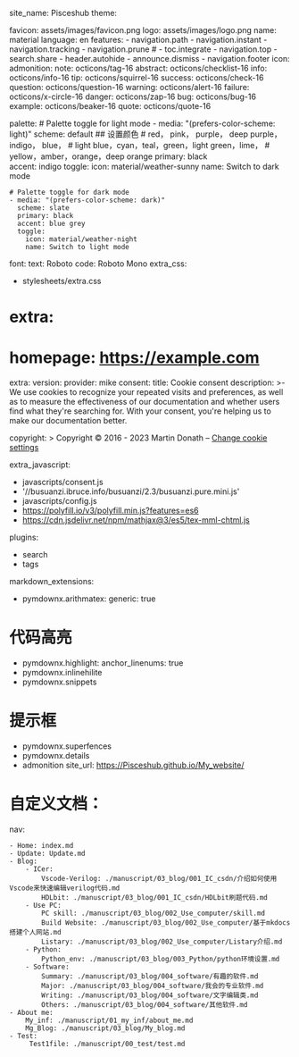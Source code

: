 site_name: Pisceshub
theme:

  favicon: assets/images/favicon.png
  logo: assets/images/logo.png
  name: material
  language: en
  features:
    - navigation.path
    - navigation.instant
    - navigation.tracking
    - navigation.prune
    # - toc.integrate
    - navigation.top
    - search.share
    - header.autohide
    - announce.dismiss
    - navigation.footer
  icon:
    admonition:
      note: octicons/tag-16
      abstract: octicons/checklist-16
      info: octicons/info-16
      tip: octicons/squirrel-16
      success: octicons/check-16
      question: octicons/question-16
      warning: octicons/alert-16
      failure: octicons/x-circle-16
      danger: octicons/zap-16
      bug: octicons/bug-16
      example: octicons/beaker-16
      quote: octicons/quote-16

  palette:
    # Palette toggle for light mode
    - media: "(prefers-color-scheme: light)"
      scheme: default
      ## 设置颜色
      # red， pink， purple， deep purple， indigo， blue， 
      # light blue，cyan，teal，green，light green，lime，
      # yellow，amber，orange，deep orange
      primary: black  
      accent: indigo
      toggle:
        icon: material/weather-sunny
        name: Switch to dark mode

    # Palette toggle for dark mode
    - media: "(prefers-color-scheme: dark)"
      scheme: slate
      primary: black
      accent: blue grey
      toggle:
        icon: material/weather-night
        name: Switch to light mode
  font:
    text: Roboto
    code: Roboto Mono
extra_css:
  - stylesheets/extra.css

# extra:
#   homepage: https://example.com


extra:
  version:
    provider: mike
  consent:
    title: Cookie consent
    description: >- 
      We use cookies to recognize your repeated visits and preferences, as well
      as to measure the effectiveness of our documentation and whether users
      find what they're searching for. With your consent, you're helping us to
      make our documentation better.


copyright: >
  Copyright &copy; 2016 - 2023 Martin Donath –
  <a href="#__consent">Change cookie settings</a>

extra_javascript:
  - javascripts/consent.js
  - '//busuanzi.ibruce.info/busuanzi/2.3/busuanzi.pure.mini.js'
  - javascripts/config.js
  - https://polyfill.io/v3/polyfill.min.js?features=es6
  - https://cdn.jsdelivr.net/npm/mathjax@3/es5/tex-mml-chtml.js

plugins:
  - search
  - tags

markdown_extensions:
  - pymdownx.arithmatex:
      generic: true

  # 代码高亮
  - pymdownx.highlight:
      anchor_linenums: true
  - pymdownx.inlinehilite
  - pymdownx.snippets

  # 提示框
  - pymdownx.superfences
  - pymdownx.details
  - admonition
site_url: https://Pisceshub.github.io/My_website/
# 自定义文档：
nav:

    - Home: index.md
    - Update: Update.md
    - Blog:   
        - ICer: 
            Vscode-Verilog: ./manuscript/03_blog/001_IC_csdn/介绍如何使用Vscode来快速编辑verilog代码.md
            HDLbit: ./manuscript/03_blog/001_IC_csdn/HDLbit刷题代码.md
        - Use PC: 
            PC skill: ./manuscript/03_blog/002_Use_computer/skill.md 
            Build Website: ./manuscript/03_blog/002_Use_computer/基于mkdocs搭建个人网站.md
            Listary: ./manuscript/03_blog/002_Use_computer/Listary介绍.md
        - Python: 
            Python_env: ./manuscript/03_blog/003_Python/python环境设置.md
        - Software: 
            Summary: ./manuscript/03_blog/004_software/有趣的软件.md
            Major: ./manuscript/03_blog/004_software/我会的专业软件.md
            Writing: ./manuscript/03_blog/004_software/文字编辑类.md
            Others: ./manuscript/03_blog/004_software/其他软件.md
    - About me: 
        My_inf: ./manuscript/01_my_inf/about_me.md 
        Mg_Blog: ./manuscript/03_blog/My_blog.md
    - Test:
         Test1file: ./manuscript/00_test/test.md

